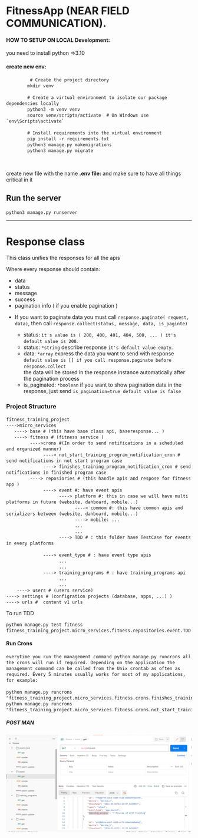 # FitnessApp (NEAR FIELD COMMUNICATION).

#### HOW TO SETUP ON LOCAL Development:

you need to install python =>3.10

#### create new env:

```shell
         # Create the project directory
        mkdir venv
        
        # Create a virtual environment to isolate our package dependencies locally
        python3 -m venv venv
        source venv/scripts/activate  # On Windows use `env\Scripts\activate`
        
        # Install requirements into the virtual environment
        pip install -r requirements.txt
        python3 manage.py makemigrations
        python3 manage.py migrate
        
        
```

create new file with the name  **.env file:**
and make sure to have all things critical in it

## Run the server

`python3 manage.py runserver`


-----

# Response class

This class unifies the responses for all the apis

Where every response should contain:

- data
- status
- message
- success
- pagination info ( if you enable pagination )

* If you want to paginate data you must call ```response.paginate( request, data)```, then
  call ```response.collect(status, message, data, is_paginte)```

    - status: ```it's value is ( 200, 400, 401, 404, 500, ... ) it's default value is 200```.
    - status: ```*string``` describe response ```it's default value empty```.
    - data: ```*array``` express the data you want to send with response
      ```default value is [] if you call response.paginate before response.collect```<br/>
      the data will be stored in the response instance automatically after the pagination process
    - is_paginated: ```*boolean``` if you want to show pagination data in the response, just
      send ```is_pagination=true default value is false```


### Project Structure 
```shell
fitness_training_project
---->micro_services
   ----> base # (this have base class api, baseresponse... ) 
   ----> fitness # (fitness service )
         ---->crons #(In order to send notifications in a scheduled and organized manner)
              ----> not_start_training_program_notification_cron # send notifications in not start program case
              ----> finishes_training_program_notification_cron # send notifications in finished program case
         ----> reposiories # (this handle apis and respose for fitness app )
              ----> event #: have event apis
                    ----> platform #: this in case we will have multi platforms in future (website, dahboard, mobile...)
                          ----> commom #: this have common apis and serializers between (website, dahboard, mobile...) 
                          ----> mobile: ...
                          ...
                          ...
                    ----> TDD # : this folder have TestCase for events in every platforms 
                      
              ----> event_type # : have event type apis
                    ...
                    ...
              ----> training_programs # : have training_programs api
                    ...
                    ...
    ----> users # (users service)
----> settings # (configration projects (database, apps, ...) )
----> urls #  content v1 urls
```


To run TDD
```shell
python manage.py test fitness fitness_training_project.micro_services.fitness.repositories.event.TDD.event_mobile_tdd
```
#### Run Crons
```shell
everytime you run the management command python manage.py runcrons all the crons will run if required. Depending on the application the management command can be called from the Unix crontab as often as required. Every 5 minutes usually works for most of my applications, for example:

python manage.py runcrons  "fitness_training_project.micro_services.fitness.crons.finishes_training_program_notification_cron.FinishesTrainingProgramNotificationCronJob",
python manage.py runcrons  "fitness_training_project.micro_services.fitness.crons.not_start_training_program_notification_cron.NotStartProgramNotificationCronJob",

```
##### POST MAN
![img.png](media/img.png)